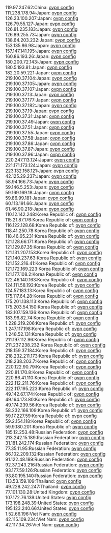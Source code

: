 119.97.247.62:China: [ovpn config](vpn/119_97_247_62.ovpn)  
111.238.178.94:Japan: [ovpn config](vpn/111_238_178_94.ovpn)  
126.23.100.207:Japan: [ovpn config](vpn/126_23_100_207.ovpn)  
126.79.55.127:Japan: [ovpn config](vpn/126_79_55_127.ovpn)  
126.81.235.183:Japan: [ovpn config](vpn/126_81_235_183.ovpn)  
126.89.255.73:Japan: [ovpn config](vpn/126_89_255_73.ovpn)  
138.64.203.232:Japan: [ovpn config](vpn/138_64_203_232.ovpn)  
153.135.86.98:Japan: [ovpn config](vpn/153_135_86_98.ovpn)  
157.147.141.195:Japan: [ovpn config](vpn/157_147_141_195.ovpn)  
160.86.193.26:Japan: [ovpn config](vpn/160_86_193_26.ovpn)  
180.200.72.143:Japan: [ovpn config](vpn/180_200_72_143.ovpn)  
180.5.193.81:Japan: [ovpn config](vpn/180_5_193_81.ovpn)  
182.20.59.221:Japan: [ovpn config](vpn/182_20_59_221.ovpn)  
219.100.37.104:Japan: [ovpn config](vpn/219_100_37_104.ovpn)  
219.100.37.105:Japan: [ovpn config](vpn/219_100_37_105.ovpn)  
219.100.37.107:Japan: [ovpn config](vpn/219_100_37_107.ovpn)  
219.100.37.13:Japan: [ovpn config](vpn/219_100_37_13.ovpn)  
219.100.37.177:Japan: [ovpn config](vpn/219_100_37_177.ovpn)  
219.100.37.182:Japan: [ovpn config](vpn/219_100_37_182.ovpn)  
219.100.37.19:Japan: [ovpn config](vpn/219_100_37_19.ovpn)  
219.100.37.31:Japan: [ovpn config](vpn/219_100_37_31.ovpn)  
219.100.37.49:Japan: [ovpn config](vpn/219_100_37_49.ovpn)  
219.100.37.51:Japan: [ovpn config](vpn/219_100_37_51.ovpn)  
219.100.37.55:Japan: [ovpn config](vpn/219_100_37_55.ovpn)  
219.100.37.58:Japan: [ovpn config](vpn/219_100_37_58.ovpn)  
219.100.37.86:Japan: [ovpn config](vpn/219_100_37_86.ovpn)  
219.100.37.87:Japan: [ovpn config](vpn/219_100_37_87.ovpn)  
219.100.37.96:Japan: [ovpn config](vpn/219_100_37_96.ovpn)  
220.247.113.124:Japan: [ovpn config](vpn/220_247_113_124.ovpn)  
221.171.173.124:Japan: [ovpn config](vpn/221_171_173_124.ovpn)  
223.132.158.121:Japan: [ovpn config](vpn/223_132_158_121.ovpn)  
42.125.29.237:Japan: [ovpn config](vpn/42_125_29_237.ovpn)  
58.94.166.73:Japan: [ovpn config](vpn/58_94_166_73.ovpn)  
59.146.5.253:Japan: [ovpn config](vpn/59_146_5_253.ovpn)  
59.169.169.18:Japan: [ovpn config](vpn/59_169_169_18.ovpn)  
59.86.99.181:Japan: [ovpn config](vpn/59_86_99_181.ovpn)  
60.113.191.66:Japan: [ovpn config](vpn/60_113_191_66.ovpn)  
61.46.90.218:Japan: [ovpn config](vpn/61_46_90_218.ovpn)  
110.12.142.248:Korea Republic of: [ovpn config](vpn/110_12_142_248.ovpn)  
115.21.87.176:Korea Republic of: [ovpn config](vpn/115_21_87_176.ovpn)  
116.122.128.68:Korea Republic of: [ovpn config](vpn/116_122_128_68.ovpn)  
118.41.250.78:Korea Republic of: [ovpn config](vpn/118_41_250_78.ovpn)  
118.46.65.231:Korea Republic of: [ovpn config](vpn/118_46_65_231.ovpn)  
121.128.66.171:Korea Republic of: [ovpn config](vpn/121_128_66_171.ovpn)  
121.129.87.35:Korea Republic of: [ovpn config](vpn/121_129_87_35.ovpn)  
121.131.207.153:Korea Republic of: [ovpn config](vpn/121_131_207_153.ovpn)  
121.140.237.63:Korea Republic of: [ovpn config](vpn/121_140_237_63.ovpn)  
121.152.216.41:Korea Republic of: [ovpn config](vpn/121_152_216_41.ovpn)  
121.172.169.223:Korea Republic of: [ovpn config](vpn/121_172_169_223.ovpn)  
121.177.108.2:Korea Republic of: [ovpn config](vpn/121_177_108_2.ovpn)  
122.46.140.163:Korea Republic of: [ovpn config](vpn/122_46_140_163.ovpn)  
124.111.58.192:Korea Republic of: [ovpn config](vpn/124_111_58_192.ovpn)  
124.57.183.13:Korea Republic of: [ovpn config](vpn/124_57_183_13.ovpn)  
175.117.64.28:Korea Republic of: [ovpn config](vpn/175_117_64_28.ovpn)  
175.201.138.113:Korea Republic of: [ovpn config](vpn/175_201_138_113.ovpn)  
175.203.54.150:Korea Republic of: [ovpn config](vpn/175_203_54_150.ovpn)  
183.107.159.136:Korea Republic of: [ovpn config](vpn/183_107_159_136.ovpn)  
183.96.82.74:Korea Republic of: [ovpn config](vpn/183_96_82_74.ovpn)  
1.228.219.206:Korea Republic of: [ovpn config](vpn/1_228_219_206.ovpn)  
1.247.117.198:Korea Republic of: [ovpn config](vpn/1_247_117_198.ovpn)  
1.248.52.131:Korea Republic of: [ovpn config](vpn/1_248_52_131.ovpn)  
211.197.112.96:Korea Republic of: [ovpn config](vpn/211_197_112_96.ovpn)  
211.237.238.232:Korea Republic of: [ovpn config](vpn/211_237_238_232.ovpn)  
218.159.37.184:Korea Republic of: [ovpn config](vpn/218_159_37_184.ovpn)  
218.232.211.173:Korea Republic of: [ovpn config](vpn/218_232_211_173.ovpn)  
218.238.203.7:Korea Republic of: [ovpn config](vpn/218_238_203_7.ovpn)  
220.122.90.79:Korea Republic of: [ovpn config](vpn/220_122_90_79.ovpn)  
220.81.170.8:Korea Republic of: [ovpn config](vpn/220_81_170_8.ovpn)  
220.86.41.110:Korea Republic of: [ovpn config](vpn/220_86_41_110.ovpn)  
222.112.211.76:Korea Republic of: [ovpn config](vpn/222_112_211_76.ovpn)  
222.117.195.223:Korea Republic of: [ovpn config](vpn/222_117_195_223.ovpn)  
49.142.67.174:Korea Republic of: [ovpn config](vpn/49_142_67_174.ovpn)  
49.164.173.80:Korea Republic of: [ovpn config](vpn/49_164_173_80.ovpn)  
49.174.239.56:Korea Republic of: [ovpn config](vpn/49_174_239_56.ovpn)  
58.232.166.109:Korea Republic of: [ovpn config](vpn/58_232_166_109.ovpn)  
59.17.227.59:Korea Republic of: [ovpn config](vpn/59_17_227_59.ovpn)  
59.2.154.118:Korea Republic of: [ovpn config](vpn/59_2_154_118.ovpn)  
59.9.180.201:Korea Republic of: [ovpn config](vpn/59_9_180_201.ovpn)  
185.12.253.48:Russian Federation: [ovpn config](vpn/185_12_253_48.ovpn)  
213.242.15.189:Russian Federation: [ovpn config](vpn/213_242_15_189.ovpn)  
31.181.242.174:Russian Federation: [ovpn config](vpn/31_181_242_174.ovpn)  
77.35.11.95:Russian Federation: [ovpn config](vpn/77_35_11_95.ovpn)  
86.102.209.132:Russian Federation: [ovpn config](vpn/86_102_209_132.ovpn)  
91.122.48.189:Russian Federation: [ovpn config](vpn/91_122_48_189.ovpn)  
92.37.243.216:Russian Federation: [ovpn config](vpn/92_37_243_216.ovpn)  
93.177.59.126:Russian Federation: [ovpn config](vpn/93_177_59_126.ovpn)  
93.80.195.140:Russian Federation: [ovpn config](vpn/93_80_195_140.ovpn)  
113.53.159.109:Thailand: [ovpn config](vpn/113_53_159_109.ovpn)  
49.228.242.247:Thailand: [ovpn config](vpn/49_228_242_247.ovpn)  
77.101.130.28:United Kingdom: [ovpn config](vpn/77_101_130_28.ovpn)  
107.172.76.139:United States: [ovpn config](vpn/107_172_76_139.ovpn)  
173.198.248.39:United States: [ovpn config](vpn/173_198_248_39.ovpn)  
195.123.240.66:United States: [ovpn config](vpn/195_123_240_66.ovpn)  
1.52.66.196:Viet Nam: [ovpn config](vpn/1_52_66_196.ovpn)  
42.115.109.234:Viet Nam: [ovpn config](vpn/42_115_109_234.ovpn)  
42.117.34.26:Viet Nam: [ovpn config](vpn/42_117_34_26.ovpn)  
